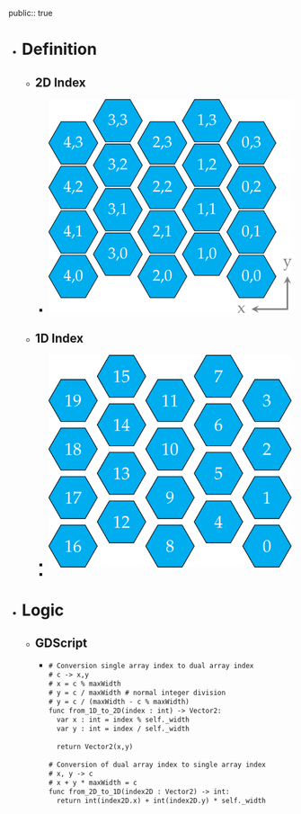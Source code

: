 public:: true

- # Definition
	- ## 2D Index
		- ![grid-definition.png](../assets/grid-definition_1710962311428_0.png)
	- ## 1D Index
		- ![grid-definition_1d.png](../assets/grid-definition_1d_1710963553294_0.png)
		-
- # Logic
	- ## GDScript
		- ```gdscript
		  # Conversion single array index to dual array index
		  # c -> x,y
		  # x = c % maxWidth
		  # y = c / maxWidth # normal integer division
		  # y = c / (maxWidth - c % maxWidth) 
		  func from_1D_to_2D(index : int) -> Vector2:
		  	var x : int = index % self._width
		  	var y : int = index / self._width
		  
		  	return Vector2(x,y)
		  
		  # Conversion of dual array index to single array index
		  # x, y -> c
		  # x + y * maxWidth = c
		  func from_2D_to_1D(index2D : Vector2) -> int:
		  	return int(index2D.x) + int(index2D.y) * self._width
		  ```